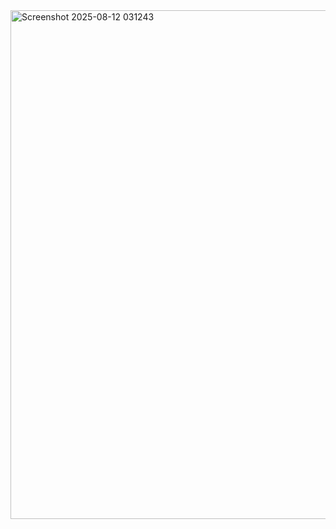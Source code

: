 <img width="1537" height="814" alt="Screenshot 2025-08-12 031243" src="https://github.com/user-attachments/assets/8fc6eeec-bd57-4274-85e1-97671f30f5ff" />
